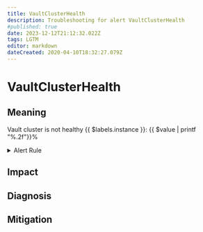 ```yaml
---
title: VaultClusterHealth
description: Troubleshooting for alert VaultClusterHealth
#published: true
date: 2023-12-12T21:12:32.022Z
tags: LGTM
editor: markdown
dateCreated: 2020-04-10T18:32:27.079Z
---
```


# VaultClusterHealth

## Meaning
[//]: # "Short paragraph that explains what the alert means"
Vault cluster is not healthy {{ $labels.instance }}: {{ $value | printf "%.2f"}}%

<details>
  <summary>Alert Rule</summary>

  ```yaml
alert: VaultClusterHealth
expr: sum(vault_core_active) / count(vault_core_active) <= 0.5
for: 0m
labels:
    severity: critical
annotations:
    summary: Vault cluster health (instance {{ $labels.instance }})
    description: |-
        Vault cluster is not healthy {{ $labels.instance }}: {{ $value | printf "%.2f"}}%
          VALUE = {{ $value }}
          LABELS = {{ $labels }}
    runbook: https://github.com/srerun/prometheus-alerts/content/runbooks/VaultClusterHealth

  ```
</details>


## Impact
[//]: # "What could / will happen if the alert is not addressed"



## Diagnosis
[//]: # "Steps to take to identify the cause of the problem"



## Mitigation
[//]: # "The steps necessary to resolve the alert"
